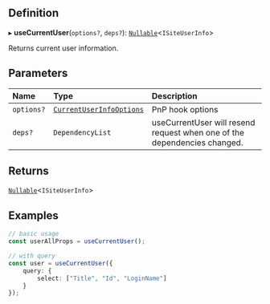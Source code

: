 
## Definition

▸ **useCurrentUser**(`options?`, `deps?`): [`Nullable`](../Types/NullableT.md)<`ISiteUserInfo`\>

Returns current user information.

## Parameters

| Name | Type | Description |
| :------ | :------ | :------ |
| `options?` | [`CurrentUserInfoOptions`](../Interfaces/CurrentUserInfoOptions.md) | PnP hook options |
| `deps?` | `DependencyList` | useCurrentUser will resend request when one of the dependencies changed. |

## Returns

[`Nullable`](../Types/NullableT.md)<`ISiteUserInfo`\>

## Examples

```typescript
// basic usage
const userAllProps = useCurrentUser();

// with query
const user = useCurrentUser({
	query: {
		select: ["Title", "Id", "LoginName"]
	}
});
```